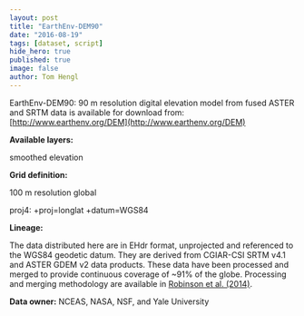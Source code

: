 ```yaml
---
layout: post
title: "EarthEnv-DEM90"
date: "2016-08-19"
tags: [dataset, script]
hide_hero: true
published: true
image: false
author: Tom Hengl
---
```


EarthEnv-DEM90: 90 m resolution digital elevation model from fused ASTER and SRTM data is available for download from: [http://www.earthenv.org/DEM](http://www.earthenv.org/DEM)

**Available layers:** 

smoothed elevation

**Grid definition:** 

100 m resolution global

proj4:  +proj=longlat +datum=WGS84

**Lineage:** 

The data distributed here are in EHdr format, unprojected and referenced to the WGS84 geodetic datum. They are derived from CGIAR-CSI SRTM v4.1 and ASTER GDEM v2 data products. These data have been processed and merged to provide continuous coverage of ~91% of the globe. Processing and merging methodology are available in [Robinson et al. (2014)](http://www.sciencedirect.com/science/article/pii/S0924271613002360).

**Data owner:**  NCEAS, NASA, NSF, and Yale University  


